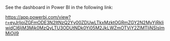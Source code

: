 
See the dashboard in Power BI in the following link:

https://app.powerbi.com/view?r=eyJrIjoiZGFmODE3N2ItNzQ2Yy00ZDUwLTkxMzktOGRmZGY2N2MyYjRkIiwidCI6IjM3Mjk0MzQyLTU3ODUtNDk0Yi05M2JkLWZmOTViY2ZlMTljNSIsImMiOjl9
